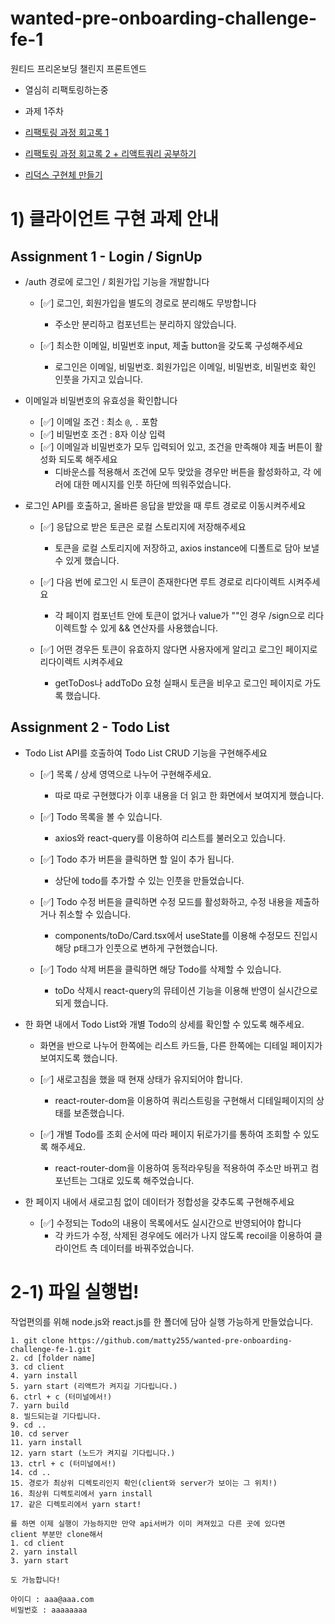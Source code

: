 # wanted-pre-onboarding-challenge-fe-1

원티드 프리온보딩 챌린지 프론트엔드
- 열심히 리팩토링하는중

- 과제 1주차
- [리팩토링 과정 회고록 1](https://velog.io/@matt2550/%EC%9B%90%ED%8B%B0%EB%93%9C-%ED%94%84%EB%A6%AC%EC%98%A8%EB%B3%B4%EB%94%A9-%EC%B1%8C%EB%A6%B0%EC%A7%80)
- [리팩토링 과정 회고록 2 + 리액트쿼리 공부하기](https://velog.io/@matt2550/%EC%9B%90%ED%8B%B0%EB%93%9C-%ED%94%84%EB%A6%AC%EC%98%A8%EB%B3%B4%EB%94%A9-%EC%B1%8C%EB%A6%B0%EC%A7%80-1%EC%A3%BC%EC%B0%A8-%EA%B3%BC%EC%A0%9C-22)
- [리덕스 구현체 만들기](https://velog.io/@matt2550/%EC%9B%90%ED%8B%B0%EB%93%9C-%ED%94%84%EB%A6%AC%EC%98%A8%EB%B3%B4%EB%94%A9-%EC%B1%8C%EB%A6%B0%EC%A7%80-1%EC%A3%BC%EC%B0%A8-%EC%84%A0%ED%83%9D%EA%B3%BC%EC%A0%9C)

# 1) 클라이언트 구현 과제 안내

## Assignment 1 - Login / SignUp

- /auth 경로에 로그인 / 회원가입 기능을 개발합니다
  - [✅] 로그인, 회원가입을 별도의 경로로 분리해도 무방합니다
    - 주소만 분리하고 컴포넌트는 분리하지 않았습니다.

  - [✅] 최소한 이메일, 비밀번호 input, 제출 button을 갖도록 구성해주세요
    - 로그인은 이메일, 비밀번호. 회원가입은 이메일, 비밀번호, 비밀번호 확인 인풋을 가지고 있습니다.

- 이메일과 비밀번호의 유효성을 확인합니다
  - [✅] 이메일 조건 : 최소 `@`, `.` 포함
  - [✅] 비밀번호 조건 : 8자 이상 입력
  - [✅] 이메일과 비밀번호가 모두 입력되어 있고, 조건을 만족해야 제출 버튼이 활성화 되도록 해주세요
    - 디바운스를 적용해서 조건에 모두 맞았을 경우만 버튼을 활성화하고, 각 에러에 대한 메시지를 인풋 하단에 띄워주었습니다.

- 로그인 API를 호출하고, 올바른 응답을 받았을 때 루트 경로로 이동시켜주세요
  - [✅] 응답으로 받은 토큰은 로컬 스토리지에 저장해주세요
    - 토큰을 로컬 스토리지에 저장하고, axios instance에 디폴트로 담아 보낼 수 있게 했습니다.

  - [✅] 다음 번에 로그인 시 토큰이 존재한다면 루트 경로로 리다이렉트 시켜주세요
    - 각 페이지 컴포넌트 안에 토큰이 없거나 value가 ""인 경우 /sign으로 리다이렉트할 수 있게 && 연산자를 사용했습니다. 

  - [✅] 어떤 경우든 토큰이 유효하지 않다면 사용자에게 알리고 로그인 페이지로 리다이렉트 시켜주세요
    - getToDos나 addToDo 요청 실패시 토큰을 비우고 로그인 페이지로 가도록 했습니다.


## Assignment 2 - Todo List

- Todo List API를 호출하여 Todo List CRUD 기능을 구현해주세요
  - [✅] 목록 / 상세 영역으로 나누어 구현해주세요.
    - 따로 따로 구현했다가 이후 내용을 더 읽고 한 화면에서 보여지게 했습니다.

  - [✅] Todo 목록을 볼 수 있습니다.
    - axios와 react-query를 이용하여 리스트를 불러오고 있습니다.

  - [✅] Todo 추가 버튼을 클릭하면 할 일이 추가 됩니다.
    - 상단에 todo를 추가할 수 있는 인풋을 만들었습니다.

  - [✅] Todo 수정 버튼을 클릭하면 수정 모드를 활성화하고, 수정 내용을 제출하거나 취소할 수 있습니다.
    - components/toDo/Card.tsx에서 useState를 이용해 수정모드 진입시 해당 p태그가 인풋으로 변하게 구현했습니다.

  - [✅] Todo 삭제 버튼을 클릭하면 해당 Todo를 삭제할 수 있습니다.
    - toDo 삭제시 react-query의 뮤테이션 기능을 이용해 반영이 실시간으로 되게 했습니다.

- 한 화면 내에서 Todo List와 개별 Todo의 상세를 확인할 수 있도록 해주세요.
    - 화면을 반으로 나누어 한쪽에는 리스트 카드들, 다른 한쪽에는 디테일 페이지가 보여지도록 했습니다.

  - [✅] 새로고침을 했을 때 현재 상태가 유지되어야 합니다.
    - react-router-dom을 이용하여 쿼리스트링을 구현해서 디테일페이지의 상태를 보존했습니다.

  - [✅] 개별 Todo를 조회 순서에 따라 페이지 뒤로가기를 통하여 조회할 수 있도록 해주세요.
    - react-router-dom을 이용하여 동적라우팅을 적용하여 주소만 바뀌고 컴포넌트는 그대로 있도록 해주었습니다.

- 한 페이지 내에서 새로고침 없이 데이터가 정합성을 갖추도록 구현해주세요
  - [✅] 수정되는 Todo의 내용이 목록에서도 실시간으로 반영되어야 합니다
    - 각 카드가 수정, 삭제된 경우에도 에러가 나지 않도록 recoil을 이용하여 클라이언트 측 데이터를 바꿔주었습니다.


# 2-1) 파일 실행법!
작업편의를 위해 node.js와 react.js를 한 폴더에 담아 실행 가능하게 만들었습니다.

```
1. git clone https://github.com/matty255/wanted-pre-onboarding-challenge-fe-1.git
2. cd [folder name]
3. cd client
4. yarn install
5. yarn start (리액트가 켜지길 기다립니다.)
6. ctrl + c (터미널에서!)
7. yarn build
8. 빌드되는걸 기다립니다.
9. cd ..
10. cd server
11. yarn install
12. yarn start (노드가 켜지길 기다립니다.)
13. ctrl + c (터미널에서!)
14. cd ..
15. 경로가 최상위 디렉토리인지 확인(client와 server가 보이는 그 위치!)
16. 최상위 디렉토리에서 yarn install
17. 같은 디렉토리에서 yarn start!

를 하면 이제 실행이 가능하지만 만약 api서버가 이미 켜져있고 다른 곳에 있다면
client 부분만 clone해서
1. cd client
2. yarn install
3. yarn start

도 가능합니다!
```

```
아이디 : aaa@aaa.com
비밀번호 : aaaaaaaa
```

